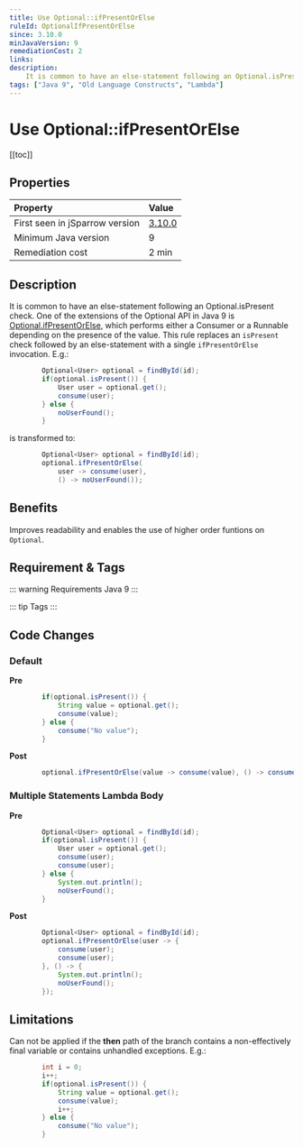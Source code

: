 ```yaml
---
title: Use Optional::ifPresentOrElse
ruleId: OptionalIfPresentOrElse
since: 3.10.0
minJavaVersion: 9
remediationCost: 2
links:
description:
    It is common to have an else-statement following an Optional.isPresent check. One of the extensions of the Optional API in Java 9 is Optional.ifPresentOrElse, which performs either a Consumer or a Runnable depending on the presence of the value. This rule replaces an 'isPresent' check followed by an else-statement with a single 'ifPresentOrElse' invocation.
tags: ["Java 9", "Old Language Constructs", "Lambda"]
---
```


# Use Optional::ifPresentOrElse

[[toc]]

## Properties

<RuleProperties />

| Property                        | Value |
|:------------------------------- |:----- |
| First seen in jSparrow version  | [3.10.0](/eclipse/release-notes.html#_3-10-0) |
| Minimum Java version            | 9 |
| Remediation cost                | 2 min |

## Description

It is common to have an else-statement following an Optional.isPresent check. 
One of the extensions of the Optional API in Java 9 is [Optional.ifPresentOrElse](https://docs.oracle.com/javase/9/docs/api/java/util/Optional.html#ifPresentOrElse-java.util.function.Consumer-java.lang.Runnable-), which performs either a Consumer or a Runnable depending on the presence of the value. 
This rule replaces an `isPresent` check followed by an else-statement with a single `ifPresentOrElse` invocation. E.g.:

```java
		Optional<User> optional = findById(id);
		if(optional.isPresent()) {
			User user = optional.get();
			consume(user);
		} else {
			noUserFound();
		}
```

is transformed to:

```java
		Optional<User> optional = findById(id);
		optional.ifPresentOrElse(
            user -> consume(user), 
            () -> noUserFound());
```

## Benefits

Improves readability and enables the use of higher order funtions on `Optional`.

## Requirement & Tags

::: warning Requirements
Java 9
:::

::: tip Tags
<TagLinks />
:::

## Code Changes

### Default

__Pre__

```java
		if(optional.isPresent()) {
			String value = optional.get();
			consume(value);
		} else {
			consume("No value");
		}
```

__Post__

```java
		optional.ifPresentOrElse(value -> consume(value), () -> consume("No value"));
```

### Multiple Statements Lambda Body

__Pre__

```java
		Optional<User> optional = findById(id);
		if(optional.isPresent()) {
			User user = optional.get();
			consume(user);
			consume(user);
		} else {
			System.out.println();
			noUserFound();
		}
```

__Post__

```java
		Optional<User> optional = findById(id);
		optional.ifPresentOrElse(user -> {
			consume(user);
			consume(user);
		}, () -> {
			System.out.println();
			noUserFound();
		});
```


## Limitations

Can not be applied if the __then__ path of the branch contains a non-effectively final variable or contains unhandled exceptions. E.g.:

```java
		int i = 0;
		i++;
		if(optional.isPresent()) {
			String value = optional.get();
			consume(value);
			i++;
		} else {
			consume("No value");
		}
```

<VersionNotice />

